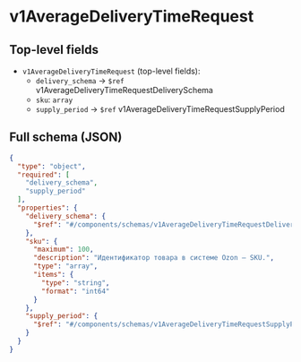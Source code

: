 # v1AverageDeliveryTimeRequest

## Top-level fields
- `v1AverageDeliveryTimeRequest` (top-level fields):
  - `delivery_schema` → `$ref` v1AverageDeliveryTimeRequestDeliverySchema
  - `sku`: `array`
  - `supply_period` → `$ref` v1AverageDeliveryTimeRequestSupplyPeriod

## Full schema (JSON)
```json
{
  "type": "object",
  "required": [
    "delivery_schema",
    "supply_period"
  ],
  "properties": {
    "delivery_schema": {
      "$ref": "#/components/schemas/v1AverageDeliveryTimeRequestDeliverySchema"
    },
    "sku": {
      "maximum": 100,
      "description": "Идентификатор товара в системе Ozon — SKU.",
      "type": "array",
      "items": {
        "type": "string",
        "format": "int64"
      }
    },
    "supply_period": {
      "$ref": "#/components/schemas/v1AverageDeliveryTimeRequestSupplyPeriod"
    }
  }
}
```
